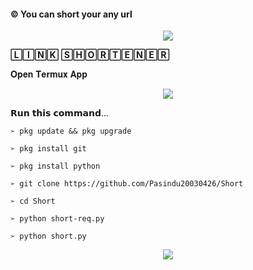 #### © You can short your any url

<p align="center">
  <img src="https://readme-typing-svg.herokuapp.com/?color=%23F71D1D&lines=➩+𝗬𝗼𝘂+𝗖𝗮𝗻+𝗦𝗵𝗼𝗿𝘁!;𝗔𝗻𝘆+𝗨𝗥𝗟;𝗙𝗿𝗼𝗺+𝗧𝗵𝗶𝘀+𝗧𝗼𝗼𝗹...+👻;🛠+𝙲𝚛𝚎𝚊𝚝𝚘𝚍+𝙱𝚢;𝕯𝖆𝖗𝖐𝖊𝖓+𝕻𝖆𝖘𝖎𝖞𝖆!;📱+ᴄᴏɴᴛᴀᴄᴛ+ᴍᴇ+:;wa.me/94782002997!&font=Fira%20Code&center=true&width=300&height=50">
</p>

 **🄻🄸🄽🄺 🅂🄷🄾🅁🅃🄴🄽🄴🅁**


𝐎𝐩𝐞𝐧 𝐓𝐞𝐫𝐦𝐮𝐱 𝐀𝐩𝐩 

<p align="center">
  <img src="https://readme-typing-svg.herokuapp.com/?color=%23480000&lines=▅▅▅▅▅▅▅▅▅▅▅▅▅▅▅▅▅▅▅▅▅▅▅▅▅▅▅▅&font=Fira%20Code&center=true&width=400&height=50">
</p>

𝗥𝘂𝗻 𝘁𝗵𝗶𝘀 𝗰𝗼𝗺𝗺𝗮𝗻𝗱...

 `➢ pkg update && pkg upgrade`

`➢ pkg install git`

`➢ pkg install python`

`➢ git clone https://github.com/Pasindu20030426/Short`

`➢ cd Short`

`➢ python short-req.py`

`➢ python short.py`

<p align="center">
  <img src="https://readme-typing-svg.herokuapp.com/?color=%23480000&lines=▅▅▅▅▅▅▅▅▅▅▅▅▅▅▅▅▅▅▅▅▅▅▅▅▅▅▅▅&font=Fira%20Code&center=true&width=300&height=50">
</p>


